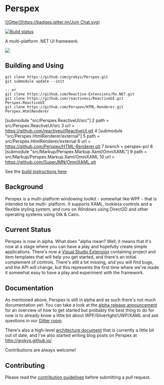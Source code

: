 # Perspex
[![Gitter](https://badges.gitter.im/Join Chat.svg)](https://gitter.im/grokys/Perspex?utm_source=badge&utm_medium=badge&utm_campaign=pr-badge&utm_content=badge)

[![Build status](https://ci.appveyor.com/api/projects/status/hubk3k0w9idyibfg/branch/master?svg=true)](https://ci.appveyor.com/project/grokys/perspex/branch/master)

A multi-platform .NET UI framework.

![](docs/screen.png)

## Building and Using

```
git clone https://github.com/grokys/Perspex.git
git submodule update --init

-- or
git clone https://github.com/Reactive-Extensions/Rx.NET.git
git clone https://github.com/reactiveui/ReactiveUI.git Perspex.ReactiveUI
git clone https://github.com/Perspex/HTML-Renderer.git Perspex.HtmlRenderer
```


[submodule "src/Perspex.ReactiveUI/src"] 
2 	path = src/Perspex.ReactiveUI/src 
3 	url = https://github.com/reactiveui/ReactiveUI.git 
4 [submodule "src/Perspex.HtmlRenderer/external"] 
5 	path = src/Perspex.HtmlRenderer/external 
6 	url = https://github.com/Perspex/HTML-Renderer.git 
7 	branch = perspex-pcl 
8 [submodule "src/Markup/Perspex.Markup.Xaml/OmniXAML"] 
9 	path = src/Markup/Perspex.Markup.Xaml/OmniXAML 
10 	url = https://github.com/SuperJMN/OmniXAML.git 


See the [build instructions here](https://github.com/grokys/Perspex/blob/master/docs/build.md)


## Background

Perspex is a multi-platform windowing toolkit - somewhat like WPF - that is intended to be multi-
platform. It supports XAML, lookless controls and a flexible styling system, and runs on Windows
using Direct2D and other operating systems using Gtk & Cairo.

## Current Status

Perspex is now in alpha. What does "alpha mean? Well, it means that it's now at a stage where you
can have a play and hopefully create simple applications. There's now a [Visual
Studio Extension](https://visualstudiogallery.msdn.microsoft.com/87db356c-cec9-4a07-b7db-a4ed8a921ac9)
containing project and item templates that will help you get started, and
there's an initial complement of controls. There's still a lot missing, and you
*will* find bugs, and the API *will* change, but this represents the first time
where we've made it somewhat easy to have a play and experiment with the
framework.

## Documentation

As mentioned above, Perspex is still in alpha and as such there's not much documentation yet. You can 
take a look at the [alpha release announcement](http://grokys.github.io/perspex/perspex-alpha/) for an 
overview of how to get started but probably the best thing to do for now is to already know a little bit
about WPF/Silverlight/UWP/XAML and ask questions in our [Gitter room](https://gitter.im/grokys/Perspex).

There's also a high-level [architecture document](docs/architecture.md) that is currently a little bit
out of date, and I've also started writing blog posts on Perspex at http://grokys.github.io/.

Contributions are always welcome!

## Contributing ##

Please read the [contribution guidelines](docs/contributing.md) before submitting a pull request.
